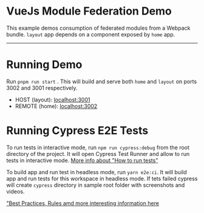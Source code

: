 # VueJs Module Federation Demo

This example demos consumption of federated modules from a Webpack bundle. `layout` app depends on a component exposed by `home` app.

---

# Running Demo

Run `pnpm run start` . This will build and serve both `home` and `layout` on ports 3002 and 3001 respectively.

- HOST (layout): [localhost:3001](http://localhost:3001/)
- REMOTE (home): [localhost:3002](http://localhost:3002/)

# Running Cypress E2E Tests

To run tests in interactive mode, run `npm run cypress:debug` from the root directory of the project. It will open Cypress Test Runner and allow to run tests in interactive mode. [More info about "How to run tests"](../../cypress/README.md#how-to-run-tests)

To build app and run test in headless mode, run `yarn e2e:ci`. It will build app and run tests for this workspace in headless mode. If tets failed cypress will create `cypress` directory in sample root folder with screenshots and videos.

["Best Practices, Rules amd more interesting information here](../../cypress/README.md)
